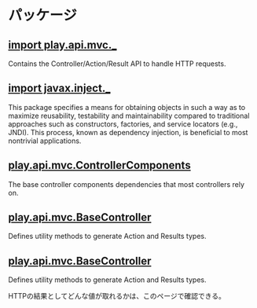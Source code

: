 # パッケージ
## [import play.api.mvc._](https://www.playframework.com/documentation/2.8.x/api/scala/play/api/mvc/index.html)
Contains the Controller/Action/Result API to handle HTTP requests.


## [import javax.inject._](https://docs.oracle.com/javaee/7/api/javax/inject/package-summary.html)
This package specifies a means for obtaining objects in such a way as to maximize reusability, testability and maintainability compared to traditional approaches such as constructors, factories, and service locators (e.g., JNDI). This process, known as dependency injection, is beneficial to most nontrivial applications.


## [play.api.mvc.ControllerComponents](https://www.playframework.com/documentation/2.8.x/api/scala/play/api/mvc/ControllerComponents.html)
The base controller components dependencies that most controllers rely on.


## [play.api.mvc.BaseController](https://www.playframework.com/documentation/2.8.x/api/scala/play/api/mvc/BaseController.html)
Defines utility methods to generate Action and Results types.


## [play.api.mvc.BaseController](https://www.playframework.com/documentation/2.8.x/api/scala/play/api/mvc/BaseController.html)
Defines utility methods to generate Action and Results types.  

HTTPの結果としてどんな値が取れるかは、このページで確認できる。  
